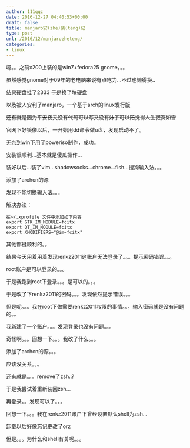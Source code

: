```yaml
---
author: 111qqz
date: 2016-12-27 04:40:53+00:00
draft: false
title: manjaro安(zhe)装(teng)记
type: post
url: /2016/12/manjarozheteng/
categories:
- linux
---
```


噫。。之前x200上装的是win7+fedora25 gnome。。。

虽然感觉gnome对于09年的老电脑来说有点吃力...不过也懒得换..

结果硬盘挂了2333 于是换了块硬盘

以及被人安利了manjaro，一个基于arch的linux发行版

<del>还有就是因为平安夜又没有代码可以写又没有妹子可以陪觉得人生寂寞如雪</del>

官网下好镜像以后，一开始用dd命令做u盘，发现启动不了。

无奈到win下用了poweriso制作，成功。

安装很顺利...基本就是傻瓜操作...

装好以后...装了vim...shadowsocks...chrome...fish...搜狗输入法。。。

添加了archcn的源

发现不能切换输入法。。。

解决办法：

    
    在~/.xprofile 文件中添加如下内容
    export GTK_IM_MODULE=fcitx
    export QT_IM_MODULE=fcitx
    export XMODIFIERS="@im=fcitx"


其他都挺顺利的。。

结果今天用着用着发现renkz2011这账户无法登录了。。。提示密码错误。。。

root账户是可以登录的。。。

于是我跑到root下登录。。。是可以的。。。

于是改了下renkz2011的密码。。。发现依然提示错误。。。

但是呢。。。我在root下做需要renkz2011权限的事情。。。输入密码就是没有问题的。。

我新建了一个账户。。。发现登录也没有问题。。。

奇怪啊。。。回想一下。。。我改了什么。。。

添加了archcn的源。。。

应该没关系。。。

还有就是。。。remove了zsh..?

于是我尝试着重新装回zsh...

再登录。。发现可以了。。。

回想一下。。。我在renkz2011账户下曾经设置默认shell为zsh...

卸载以后好像忘记更改了orz

但是。。。为什么和shell有关呢。。。


